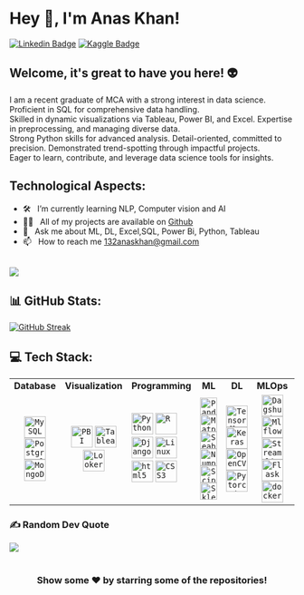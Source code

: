 # Hey 👋, I'm Anas Khan!

[![Linkedin Badge](https://img.shields.io/badge/-LinkedIn-0e76a8?style=flat-square&logo=Linkedin&logoColor=white)](https://linkedin.com/in/mohammed-anas-khan-ab91531a4)
[![Kaggle Badge](https://img.shields.io/badge/-Kaggle-20beff?style=flat-square&logo=Kaggle&logoColor=white)](https://www.kaggle.com/fiq423ubf)

## Welcome, it's great to have you here! 👽

I am a recent graduate of MCA with a strong interest in data science. Proficient in SQL for comprehensive data handling. <br> Skilled in dynamic visualizations via Tableau, Power BI, and Excel. Expertise in preprocessing, and managing diverse data. <br> Strong Python skills for advanced analysis. Detail-oriented, committed to precision. Demonstrated trend-spotting through impactful projects.<br> Eager to learn, contribute, and leverage data science tools for insights. 

## Technological Aspects:
- 🛠 &nbsp; I’m currently learning NLP, Computer vision and AI
- 👨‍💻 &nbsp; All of my projects are available on [Github](https://github.com/Makorg123)
- 💬 &nbsp; Ask me about ML, DL, Excel,SQL, Power Bi, Python, Tableau
- 📫 &nbsp; How to reach me 132anaskhan@gmail.com<br><br>

[![](https://visitcount.itsvg.in/api?id=Makorg123&icon=5&color=0)](https://visitcount.itsvg.in)


## 📊 GitHub Stats:
[![GitHub Streak](https://streak-stats.demolab.com?user=Makorg123&theme=default)](https://git.io/streak-stats)<br/>



## 💻 Tech Stack:

<table>
  <tr>
    <td align="center"><b>Database</b></td>
    <td align="center"><b>Visualization</b></td>
    <td align="center"><b>Programming</b>
    <td align="center"><b>ML</b></td>
    <td align="center"><b>DL</b></td>
    <td align="center"><b>MLOps</b></td>
    <td align="center"><b>Others</b></td>
  </tr>
  <tr>
    <td align="center">
      <code><img height = "38" src ='https://profilinator.rishav.dev/skills-assets/mysql-original-wordmark.svg' alt = 'MySQL'></code>
      <code><img height = "38" src ='https://profilinator.rishav.dev/skills-assets/postgresql-original-wordmark.svg' alt = 'Postgresql'></code> 
      <code><img height = "38" src ='https://profilinator.rishav.dev/skills-assets/mongodb-original-wordmark.svg' alt = 'MongoDB'></code>
    </td>
    <td align="center">
       <code><img height = "38" src ='https://profilinator.rishav.dev/skills-assets/powerbi.png' alt = 'PBI'></code>
       <code><img height = "38" src ='https://profilinator.rishav.dev/skills-assets/tableau.svg' alt = 'Tableau'></code>
       <code><img height = "38" src = 'https://ahana.io/wp-content/uploads/2021/04/looker_logo_meta_v0005.png' alt = 'Looker'></code>
    </td>
    <td align="center>
      <code><img height = "38" src = "https://profilinator.rishav.dev/skills-assets/css3-original-wordmark.svg" alt = 'CSS3'></code>
      <code><img height = "38" src ='https://profilinator.rishav.dev/skills-assets/python-original.svg' alt = 'Python'></code>
      <code><img height = "38" src ='https://profilinator.rishav.dev/skills-assets/r.svg' alt = 'R'></code>
      <code><img height = "38" src ='https://profilinator.rishav.dev/skills-assets/django-original.svg' alt = 'Django'></code>
      <code><img height = "38" src ='https://profilinator.rishav.dev/skills-assets/linux-original.svg' alt = 'Linux'></code>
      <code><img height = "38" src ='https://profilinator.rishav.dev/skills-assets/html5-original-wordmark.svg' alt = 'html5'></code>
      <code><img height = "38" src = "https://profilinator.rishav.dev/skills-assets/css3-original-wordmark.svg" alt = 'CSS3'></code>
    </td>
    <td align="center">
      <code><img height = "30" src = 'https://pandas.pydata.org/static/img/pandas.svg' alt ='Pandas'></code>
      <code><img height = "30" src = 'https://image.pngaaa.com/242/4152242-middle.png' alt ='Matplolib'></code>
      <code><img height = "30" src = 'https://seaborn.pydata.org/_images/logo-tall-lightbg.svg' alt ='Seaborn'></code>
      <code><img height = "30" src = 'https://w7.pngwing.com/pngs/134/662/png-transparent-numpy-hd-logo.png' alt = 'Numpy'></code>
      <code><img height = "30" src ='https://e7.pngegg.com/pngimages/665/534/png-clipart-scipy-numpy-python-scikit-learn-pip-others-miscellaneous-blue.png' alt ='Scipy'></code>
      <code><img height = "30" src ='https://upload.wikimedia.org/wikipedia/commons/0/05/Scikit_learn_logo_small.svg' alt = 'Sklearn'></code>
    </td>
    <td align="center">
      <code><img height = "38" src ='https://profilinator.rishav.dev/skills-assets/tensorflow-icon.svg' alt = 'Tensorflow'></code>
      <code><img height = "38" src ='https://profilinator.rishav.dev/skills-assets/keras.png' alt = 'Keras'></code>
      <code><img height = "38" src ='https://profilinator.rishav.dev/skills-assets/opencv-icon.svg' alt = 'OpenCV'></code>
      <code><img height = "38" src ='https://profilinator.rishav.dev/skills-assets/pytorch-icon.svg' alt = 'Pytorch'></code>
    </td>
    <td align="center">
      <code><img height = "38" src ='https://user-images.githubusercontent.com/611655/181510038-e38f4001-c304-411e-8f45-f71554eb9763.png' alt='Dagshub'></code>
      <code><img height = "38" src ='https://mlflow.org/docs/latest/_static/MLflow-logo-final-black.png' alt = 'Mlflow'></code>
      <code><img height = "38" src = 'https://cdn.analyticsvidhya.com/wp-content/uploads/2021/06/39595st.jpeg' alt = 'Streamlit'></code>
      <code><img height = "38" src ='https://profilinator.rishav.dev/skills-assets/flask.png' alt = 'Flask'></code>
      <code><img height = "38" src ='https://profilinator.rishav.dev/skills-assets/docker-original-wordmark.svg' alt = 'docker'></code> 
    </td>
    <td align="center">  
      <code><img height = "30" src ='https://w7.pngwing.com/pngs/862/624/png-transparent-aws-vector-brand-logos-icon.png' alt = 'AWS'></code>
      <code><img height = "30" src ='https://profilinator.rishav.dev/skills-assets/microsoft_azure-icon.svg' alt = 'Azure'></code>
      <code><img height = "30" src ='https://profilinator.rishav.dev/skills-assets/apache_hadoop-icon.svg'  alt = 'Hadoop'></code>
      <code><img height = "30" src ='https://upload.wikimedia.org/wikipedia/commons/thumb/b/bb/Apache_Hive_logo.svg/1200px-Apache_Hive_logo.svg.png' alt = 'Hive'></code>
      <code><img height = "30" src = 'https://bootstrapstudio.io/assets/img/logo.png' alt = 'Boostrap Studio'></code>
      <code><img height = "30" src = 'https://upload.wikimedia.org/wikipedia/commons/thumb/5/5a/Vmware_workstation_16_icon.svg/1200px-Vmware_workstation_16_icon.svg.png' alt = 'VMWare'></code>
  </tr>
</table>



### ✍️ Random Dev Quote
![](https://quotes-github-readme.vercel.app/api?type=horizontal&theme=radical)


#
<div align="center">

### Show some ❤️ by starring some of the repositories!

</div>


